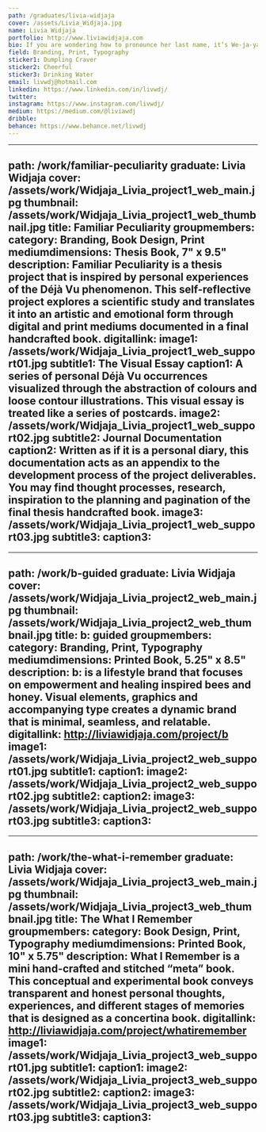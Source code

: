 ```yaml
---
path: /graduates/livia-widjaja
cover: /assets/Livia_Widjaja.jpg
name: Livia Widjaja
portfolio: http://www.liviawidjaja.com
bio: If you are wondering how to pronounce her last name, it’s We-ja-ya. She is a multidisciplinary designer who feels that the most enjoyable part of design is developing ideas on paper and collaborating with other people to create thoughtful and aesthetic work. As a natural observer, she is inspired by her environment, human interactions, friends, and family. Aside from her many hobbies–such as eating, travelling, and playing sports, to name a few–branding, typography, and print are the areas of design that interest her most. She is a lover of laughter, adventure, and learning, and if you give her 5 minutes of your time, she promises that any conversation with her will be unforgettable.
field: Branding, Print, Typography
sticker1: Dumpling Craver
sticker2: Cheerful
sticker3: Drinking Water
email: livwdj@hotmail.com
linkedin: https://www.linkedin.com/in/livwdj/
twitter:
instagram: https://www.instagram.com/livwdj/
medium: https://medium.com/@liviawdj
dribble:
behance: https://www.behance.net/livwdj
---
```


---
path: /work/familiar-peculiarity
graduate: Livia Widjaja
cover: /assets/work/Widjaja_Livia_project1_web_main.jpg
thumbnail: /assets/work/Widjaja_Livia_project1_web_thumbnail.jpg
title: Familiar Peculiarity
groupmembers:
category: Branding, Book Design, Print
mediumdimensions: Thesis Book, 7" x 9.5"
description: Familiar Peculiarity is a thesis project that is inspired by personal experiences of the Déjà Vu phenomenon. This self-reflective project explores a scientific study and translates it into an artistic and emotional form through digital and print mediums documented in a final handcrafted book.
digitallink:
image1: /assets/work/Widjaja_Livia_project1_web_support01.jpg
subtitle1: The Visual Essay
caption1: A series of personal Déjà Vu occurrences visualized through the abstraction of colours and loose contour illustrations. This visual essay is treated like a series of postcards. 
image2: /assets/work/Widjaja_Livia_project1_web_support02.jpg
subtitle2: Journal Documentation
caption2: Written as if it is a personal diary, this documentation acts as an appendix to the development process of the project deliverables. You may find thought processes, research, inspiration to the planning and pagination of the final thesis handcrafted book.
image3: /assets/work/Widjaja_Livia_project1_web_support03.jpg
subtitle3:
caption3:
---

---
path: /work/b-guided
graduate: Livia Widjaja
cover: /assets/work/Widjaja_Livia_project2_web_main.jpg
thumbnail: /assets/work/Widjaja_Livia_project2_web_thumbnail.jpg
title: b: guided
groupmembers:
category: Branding, Print, Typography
mediumdimensions: Printed Book, 5.25" x 8.5"
description: b: is a lifestyle brand that focuses on empowerment and healing inspired bees and honey. Visual elements, graphics and accompanying type creates a dynamic brand that is minimal, seamless, and relatable.
digitallink: http://liviawidjaja.com/project/b
image1: /assets/work/Widjaja_Livia_project2_web_support01.jpg
subtitle1:
caption1:
image2: /assets/work/Widjaja_Livia_project2_web_support02.jpg
subtitle2:
caption2:
image3: /assets/work/Widjaja_Livia_project2_web_support03.jpg
subtitle3:
caption3:
---

---
path: /work/the-what-i-remember
graduate: Livia Widjaja
cover: /assets/work/Widjaja_Livia_project3_web_main.jpg
thumbnail: /assets/work/Widjaja_Livia_project3_web_thumbnail.jpg
title: The What I Remember
groupmembers:
category: Book Design, Print, Typography
mediumdimensions:  Printed Book, 10" x 5.75"
description: What I Remember is a mini hand-crafted and stitched “meta” book. This conceptual and experimental book conveys transparent and honest personal thoughts, experiences, and different stages of memories that is designed as a concertina book.
digitallink: http://liviawidjaja.com/project/whatiremember
image1: /assets/work/Widjaja_Livia_project3_web_support01.jpg
subtitle1:
caption1:
image2: /assets/work/Widjaja_Livia_project3_web_support02.jpg
subtitle2:
caption2:
image3: /assets/work/Widjaja_Livia_project3_web_support03.jpg
subtitle3:
caption3:
---
